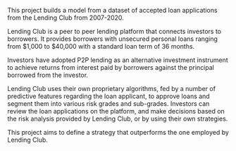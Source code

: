 This project builds a model from a dataset of accepted loan applications from the Lending Club from 2007-2020.

Lending Club is a peer to peer lending platform that connects investors to borrowers.
It provides borrowers with unsecured personal loans ranging from $1,000 to $40,000
with a standard loan term of 36 months.

Investors have adopted P2P lending as an alternative investment instrument to achieve
returns from interest paid by borrowers against the principal borrowed from the
investor.

Lending Club uses their own proprietary algorithms, fed by a number of predictive
features regarding the loan applicant, to approve loans and segment them into various
risk grades and sub-grades. Investors can review the loan applications on the
platform, and make decisions based on the risk analysis provided by Lending Club, or
by using their own strategies.

This project aims to define a strategy that outperforms the one employed by Lending
Club.
